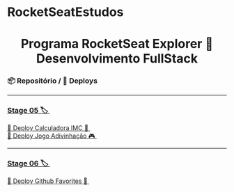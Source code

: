 # RocketSeatEstudos

<h1 align="center"> Programa RocketSeat Explorer 🚀 Desenvolvimento FullStack </h1>



### 📦 Repositório / 🚀 Deploys

---


### <a align="center" href="https://github.com/Alexandre-FP/RocketSeatEstudos/tree/main/stage05"> Stage 05 🏷 </a>&nbsp;

<a href="https://calculadora-de-imc-puce-two.vercel.app/"> 🚀 Deploy Calculadora IMC 🔢 </a>&nbsp; </br>
<a href="https://jogo-da-adivinhacao-weld.vercel.app/"> 🚀 Deploy Jogo Adivinhação 🎮  </a>&nbsp; </br>



---

### <a align="center" href="https://github.com/renyzeraa/rocketseat-explorer/tree/master/Stage05"> Stage 06  🏷 </a>&nbsp;

<a href="https://renyzeraa.github.io/rocketseat-explorer/Stage05/Aula01"> 🚀 Deploy Github Favorites 🔎 </a>&nbsp; </br>



</div>

